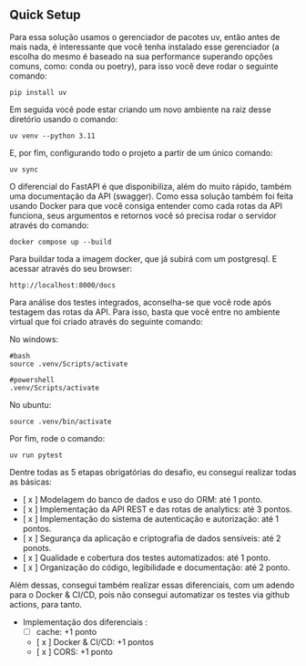 ## Quick Setup
Para essa solução usamos o gerenciador de pacotes uv, então antes de mais nada, é interessante que você tenha instalado esse gerenciador (a escolha do mesmo é baseado na sua performance superando opções comuns, como: conda ou poetry), para isso você deve rodar o seguinte comando:

```
pip install uv
```

Em seguida você pode estar criando um novo ambiente na raiz desse diretório usando o comando:

```
uv venv --python 3.11
```

E, por fim, configurando todo o projeto a partir de um único comando:

```
uv sync
```

O diferencial do FastAPI é que disponibiliza, além do muito rápido, também uma documentação da API (swagger). Como essa solução também foi feita usando Docker para que você consiga entender como cada rotas da API funciona, seus argumentos e retornos você só precisa rodar o servidor através do comando:

```
docker compose up --build
```

Para buildar toda a imagem docker, que já subirá com um postgresql. E acessar através do seu browser:

```
http://localhost:8000/docs
```

Para análise dos testes integrados, aconselha-se que você rode após testagem das rotas da API. Para isso, basta que você entre no ambiente virtual que foi criado através do seguinte comando:

No windows:
```
#bash
source .venv/Scripts/activate

#powershell
.venv/Scripts/activate
```

No ubuntu:
```
source .venv/bin/activate
```

Por fim, rode o comando:

```
uv run pytest
```

Dentre todas as 5 etapas obrigatórias do desafio, eu consegui realizar todas as básicas:
*   [ x ] Modelagem do banco de dados e uso do ORM: até 1 ponto.
*   [ x ] Implementação da API REST e das rotas de analytics: até 3 pontos.
*   [ x ] Implementação do sistema de autenticação e autorização: até 1 pontos.
*   [ x ] Segurança da aplicação e criptografia de dados sensíveis: até 2 ponots.
*   [ x ] Qualidade e cobertura dos testes automatizados: até 1 ponto.
*   [ x ] Organização do código, legibilidade e documentação: até 2 ponto.

Além dessas, consegui também realizar essas diferenciais, com um adendo para o Docker & CI/CD, pois não consegui automatizar os testes via github actions, para tanto. 

*   Implementação dos diferenciais :
    - [ ] cache: +1 ponto
    - [ x ] Docker & CI/CD: +1 pontos
    - [ x ] CORS: +1 ponto